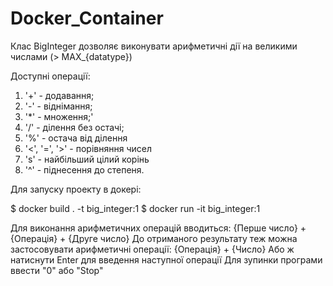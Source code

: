 # Docker_Container

Клас BigInteger дозволяє виконувати арифметичні дії на великими числами (> MAX_{datatype})

Доступні операції:
1) '+' - додавання;
2) '-' - віднімання;
3) '*' - множення;'
4) '/' - ділення без остачі;
5) '%' - остача від ділення
6) '<', '=', '>' -  порівняння чисел
7) 's' -  найбільший цілий корінь
8) '^' - піднесення до степеня.

Для запуску проекту в докері:

$ docker build . -t big_integer:1
$ docker run -it big_integer:1

Для виконання арифметичних операцій вводиться:
{Перше число} + {Операція} + {Друге число} 
До отриманого результату теж можна застосовувати арифметичні операції:
{Операція} + {Число} 
Або ж натиснути Enter для введення наступної операції
Для зупинки програми ввести "0" або "Stop"